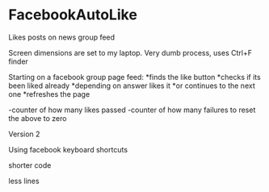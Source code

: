 # FacebookAutoLike
Likes posts on news group feed

Screen dimensions are set to my laptop.
Very dumb process, uses Ctrl+F finder

Starting on a facebook group page feed:
*finds the like button
*checks if its been liked already
*depending on answer likes it
*or continues to the next one
*refreshes the page

-counter of how many likes passed
-counter of how many failures to reset the above to zero


Version 2 

Using facebook keyboard shortcuts

shorter code

less lines
